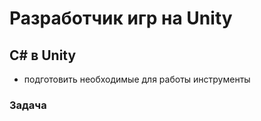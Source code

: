 # Разработчик игр на Unity

## **С# в Unity**
- подготовить необходимые для работы инструменты

### **Задача**
